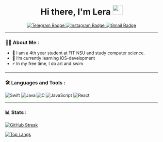 <div id="header" align="center">
  <h1 align="center">
    Hi there, I'm Lera
    <img src="https://github.com/blackcater/blackcater/raw/main/images/Hi.gif" height="32"/>
  </h1>
  <div id="badges">
    <a href="https://t.me/leraoaoaoaoa">
      <img src="https://img.shields.io/badge/Telegram-2CA5E0?style=for-the-badge&logo=telegram&logoColor=white" alt="Telegram Badge"/>
    </a>
    <a href="https://www.instagram.com/_lerabbb_?igsh=NTc4MTIwNjQ2YQ==">
      <img src="https://img.shields.io/badge/Instagram-%23E4405F.svg?style=for-the-badge&logo=Instagram&logoColor=white" alt="Instagram Badge"/>
    </a>
    <a href="mailto:lerabubl@gmail.com">
      <img src="https://img.shields.io/badge/Gmail-D14836?style=for-the-badge&logo=gmail&logoColor=white" alt="Gmail Badge"/>
    </a>
  </div>
</div>

---

### :raising_hand_woman: About Me :

- 🔭 I am a 4th year student at FIT NSU and study computer science. 
- 🌱 I’m currently learning iOS-development
- ⚡ In my free time, I do art and swim

---

### :hammer_and_wrench: Languages and Tools :
![Swift](https://img.shields.io/badge/swift-F54A2A?style=for-the-badge&logo=swift&logoColor=white)
![Java](https://img.shields.io/badge/java-%23ED8B00.svg?style=for-the-badge&logo=openjdk&logoColor=white)
![C](https://img.shields.io/badge/c-%2300599C.svg?style=for-the-badge&logo=c&logoColor=white)
![JavaScript](https://img.shields.io/badge/javascript-%23323330.svg?style=for-the-badge&logo=javascript&logoColor=%23F7DF1E)
![React](https://img.shields.io/badge/react-%2320232a.svg?style=for-the-badge&logo=react&logoColor=%2361DAFB)

---

### :bar_chart: Stats :

[![GitHub Streak](http://github-readme-streak-stats.herokuapp.com?user=lerabbb&theme=dark&background=000000)](https://git.io/streak-stats)

[![Top Langs](https://github-readme-stats.vercel.app/api/top-langs/?username=lerabbb&layout=compact&theme=vision-friendly-dark)](https://github.com/anuraghazra/github-readme-stats)

